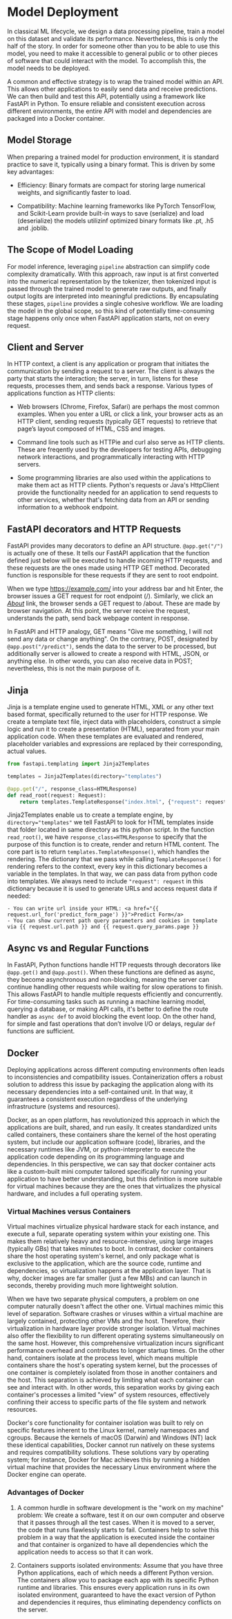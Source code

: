 

# Model Deployment
In classical ML lifecycle, we design a data processing pipeline, train a model on this dataset and validate its performance. Nevertheless, this is only the half of the story. In order for someone other than you to be able to use this model, you need to make it accessible to general public or to other pieces of software that could interact with the model. To accomplish this, the model needs to be deployed. 

A common and effective strategy is to wrap the trained model within an API. This allows other applications to easily send data and receive predictions. We can then build and test this API, potentially using a framework like FastAPI in Python. To ensure reliable and consistent execution across different environments, the entire API with model and dependencies are packaged into a Docker container. 

## Model Storage
When preparing a trained model for production environment, it is standard practice to save it, typically using a binary format. This is driven by some key advantages:

- Efficiency: Binary formats are compact for storing large numerical weights, and significantly faster to load.

- Compatibility: Machine learning frameworks like PyTorch TensorFlow, and Scikit-Learn provide built-in ways to save (serialize) and load (deserialize) the models utilizinf optimized binary formats like .pt, .h5 and .joblib. 


## The Scope of Model Loading
For model inference, leveraging `pipeline` abstraction can simplify code complexity dramatically. With this approach, raw input is at first converted into the numerical representation by the tokenizer, then  tokenized input is passed through the trained model to generate raw outputs, and finally output logits are interpreted into meaningful predictions. By encapsulating these stages, `pipeline` provides a single cohesive workflow. We are loading the model in the global scope, so this kind of potentially time-consuming stage happens only once when FastAPI application starts, not on every request. 

## Client and Server

In HTTP context, a client is any application or program that initiates the communication by sending a request to a server. The client is always the party that starts the interaction; the server, in turn, listens for these requests, processes them, and sends back a response. Various types of applications function as HTTP clients:

- Web browsers (Chrome, Firefox, Safari) are perhaps the most common examples. When you enter a URL or click a link, your browser acts as an HTTP client, sending requests (typically GET requests) to retrieve that page’s layout composed of HTML, CSS and images. 

- Command line tools such as HTTPie and curl also serve as HTTP clients. These are freqently used by the developers for testing APIs,  debugging network interactions, and programmatically interacting with HTTP servers.

- Some programming libraries are also used within the applications to make them act as HTTP clients. Python's requests or Java's HttpClient provide the functionality needed for an application to send requests to other services, whether that's fetching data from an API or sending information to a webhook endpoint.

## FastAPI decorators and HTTP Requests

FastAPI provides many decorators to define an API structure. `@app.get("/")` is actually one of these. It tells our FastAPI application that the function defined just below will be executed to handle incoming HTTP requests, and these requests are the ones made using HTTP GET method. Decorated function is responsible for these requests if they are sent to root endpoint.

When we type https://example.com/ into your address bar and hit Enter, the browser issues a GET request for root endpoint (/). Similarly, we click an *<a href="/about">About</a>* link, the browser sends a GET request to /about. These are made by browser navigation. At this point, the server receive the request, understands the path, send back webpage content in response.

In FastAPI and HTTP analogy, GET means "Give me something, I will not send any data or change anything". On the contrary, POST, designated by `@app.post("/predict")`, sends the data to the server to be processed, but additionally server is allowed to create a respond with HTML, JSON, or anything else. In other words, you can also receive data in POST; nevertheless, this is not the main purpose of it. 

## Jinja
Jinja is a template engine used to generate HTML, XML or any other text based format, specifically returned to the user for HTTP response. We create a template text file, inject data with placeholders, construct a simple logic and run it to create a presentation (HTML), separated from your main application code. When these templates are evaluated and rendered, placeholder variables and expressions are replaced by their corresponding, actual values. 

```python
from fastapi.templating import Jinja2Templates

templates = Jinja2Templates(directory="templates")

@app.get("/", response_class=HTMLResponse)
def read_root(request: Request):
    return templates.TemplateResponse("index.html", {"request": request})
```

Jinja2Templates enable us to create a template engine, by `directory="templates"` we tell FastAPI to look for HTML templates inside that folder located in same directory as this python script. In the function `read_root()`, we have `response_class=HTMLResponse` to specify that the purpose of this function is to create, render and return HTML content. The core part is to return `templates.TemplateResponse()`, which handles the rendering. The dictionary that we pass while calling `TemplateResponse()` for rendering refers to the context, every key in this dictionary becomes a variable in the templates. In that way, we can pass data from python code into templates. We always need to include `"request": request` in this dictionary because it is used to generate URLs and access request data if needed:

    - You can write url inside your HTML: <a href="{{ request.url_for('predict_form_page') }}">Predict Form</a>
    - You can show current path query parameters and cookies in template via {{ request.url.path }} and {{ request.query_params.page }}


## Async vs and Regular Functions

In FastAPI, Python functions handle HTTP requests through decorators like `@app.get()` and `@app.post()`. When these functions are defined as async, they become asynchronous and non-blocking, meaning the server can continue handling other requests while waiting for slow operations to finish. This allows FastAPI to handle multiple requests efficiently and concurrently. For time-consuming tasks such as running a machine learning model, querying a database, or making API calls, it's better to define the route handler as `async def` to avoid blocking the event loop. On the other hand, for simple and fast operations that don’t involve I/O or delays, regular `def` functions are sufficient.



## Docker

Deploying applications across different computing environments often leads to inconsistencies and compatibility issues. Containerization offers a robust solution to address this issue by packaging the application along with its necessary dependencies into a self-contained unit. In that way, it guarantees a consistent execution regardless of the underlying infrastructure (systems and resources).

Docker, as an open platform, has revolutionized this approach in which the applications are built, shared, and run easily. It creates standardized units called containers, these containers share the kernel of the host operating system, but include our application software (code), libraries, and the necessary runtimes like JVM, or python-interpreter to execute the application code depending on its programming language and dependencies. In this perspective, we can say that docker container acts like a custom-built mini computer tailored specifically for running your application to have better understanding, but this definition is more suitable for virtual machines because they are the ones that virtualizes the physical hardware, and includes a full operating system. 

### Virtual Machines versus Containers

Virtual machines virtualize physical hardware stack for each instance, and execute a full, separate operating system within your existing one. This makes them relatively heavy and resource-intensive, using large images (typically GBs) that takes minutes to boot. In contrast, docker containers share the host operating system's kernel, and only package what is exclusive to the application, which are the source code, runtime and dependencies, so virtualization happens at the application layer. That is why, docker images are far smaller (just a few MBs) and can launch in seconds, thereby providing much more lightweight solution.

When we have two separate physical computers, a problem on one computer naturally doesn't affect the other one. Virtual machines mimic this level of separation. Software crashes or viruses within a virtual machine are largely contained, protecting other VMs and the host. Therefore, their virtualization in hardware layer provide stronger isolation. Virtual machines also offer the flexibility to run different operating systems simultaneously on the same host. However, this comprehensive virtualization incurs significant performance overhead and contributes to longer startup times. On the other hand, containers isolate at the process level, which means multiple containers share the host's operating system kernel, but the processes of one container is completely isolated from those in another containers and the host. This separation is achieved by limiting what each container can see and interact with. In other words, this separation works by giving each container's processes a limited "view" of system resources, effectively confining their access to specific parts of the file system and network resources.

Docker's core functionality for container isolation was built to rely on specific features inherent to the Linux kernel, namely namespaces and cgroups. Because the kernels of macOS (Darwin) and Windows (NT) lack these identical capabilities, Docker cannot run natively on these systems and requires compatibility solutions. These solutions vary by operating system; for instance, Docker for Mac achieves this by running a hidden virtual machine that provides the necessary Linux environment where the Docker engine can operate.


### Advantages of Docker

1. A common hurdle in software development is the "work on my machine" problem: We create a software, test it on our own computer and observe that it passes through all the test cases. When it is moved to a server, the code that runs flawlessly starts to fail. Containers help to solve this problem in a way that the application is executed inside the container and that container is organized to have all dependencies which the application needs to access so that it can work. 

2. Containers supports isolated environments: Assume that you have three Python applications, each of which needs a different Python version. The containers allow you to package each app with its specific Python runtime and libraries. This ensures every application runs in its own isolated environment, guaranteed to have the exact version of Python and dependencies it requires, thus eliminating dependency conflicts on the server.
